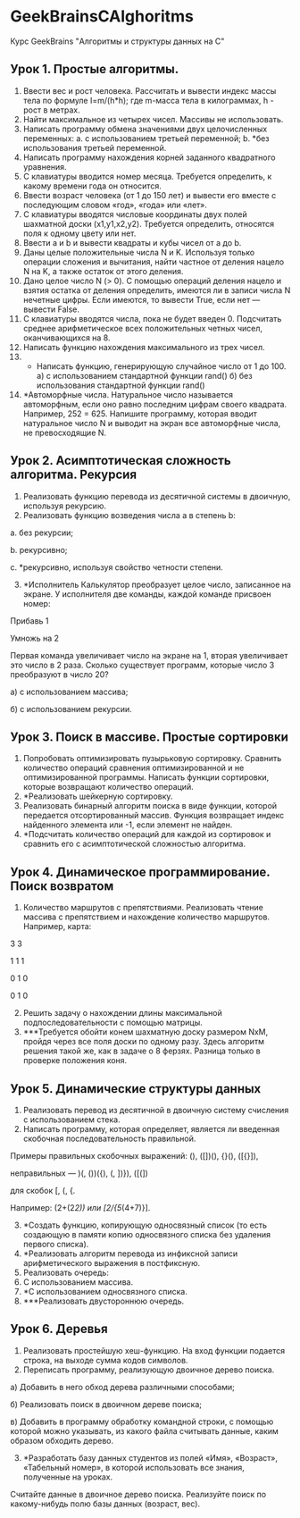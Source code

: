 # GeekBrainsCAlghoritms

Курс GeekBrains "Алгоритмы и структуры данных на С" 

## Урок 1. Простые алгоритмы.

1. Ввести вес и рост человека. Рассчитать и вывести индекс массы тела по формуле I=m/(h*h); где m-масса тела в килограммах, h - рост в метрах.
2. Найти максимальное из четырех чисел. Массивы не использовать.
3. Написать программу обмена значениями двух целочисленных переменных:
a. с использованием третьей переменной;
b. *без использования третьей переменной.
4. Написать программу нахождения корней заданного квадратного уравнения.
5. С клавиатуры вводится номер месяца. Требуется определить, к какому времени года он относится.
6. Ввести возраст человека (от 1 до 150 лет) и вывести его вместе с последующим словом «год», «года» или «лет».
7. С клавиатуры вводятся числовые координаты двух полей шахматной доски (x1,y1,x2,y2). Требуется определить, относятся поля к одному цвету или нет.
8. Ввести a и b и вывести квадраты и кубы чисел от a до b.
9. Даны целые положительные числа N и K. Используя только операции сложения и вычитания, найти частное от деления нацело N на K, а также остаток от этого деления.
10. Дано целое число N (> 0). С помощью операций деления нацело и взятия остатка от деления определить, имеются ли в записи числа N нечетные цифры. Если имеются, то вывести True, если нет — вывести False.
11. С клавиатуры вводятся числа, пока не будет введен 0. Подсчитать среднее арифметическое всех положительных четных чисел, оканчивающихся на 8.
12. Написать функцию нахождения максимального из трех чисел.
13. * Написать функцию, генерирующую случайное число от 1 до 100.
а) с использованием стандартной функции rand()
б) без использования стандартной функции rand()
14. *Автоморфные числа. Натуральное число называется автоморфным, если оно равно последним цифрам своего квадрата. Например, 252 = 625. Напишите программу, которая вводит натуральное число N и выводит на экран все автоморфные числа, не превосходящие N.

## Урок 2. Асимптотическая сложность алгоритма. Рекурсия

1. Реализовать функцию перевода из десятичной системы в двоичную, используя рекурсию.
2. Реализовать функцию возведения числа a в степень b:

a. без рекурсии;

b. рекурсивно;

c. *рекурсивно, используя свойство четности степени.

3. *Исполнитель Калькулятор преобразует целое число, записанное на экране. У исполнителя две команды, каждой команде присвоен номер:

Прибавь 1

Умножь на 2

Первая команда увеличивает число на экране на 1, вторая увеличивает это число в 2 раза. Сколько существует программ, которые число 3 преобразуют в число 20?

а) с использованием массива;

б) с использованием рекурсии.

## Урок 3. Поиск в массиве. Простые сортировки

1. Попробовать оптимизировать пузырьковую сортировку. Сравнить количество операций сравнения оптимизированной и не оптимизированной программы. Написать функции сортировки, которые возвращают количество операций.
2. *Реализовать шейкерную сортировку.
3. Реализовать бинарный алгоритм поиска в виде функции, которой передается отсортированный массив. Функция возвращает индекс найденного элемента или -1, если элемент не найден.
4. *Подсчитать количество операций для каждой из сортировок и сравнить его с асимптотической сложностью алгоритма.

## Урок 4. Динамическое программирование. Поиск возвратом

1. Количество маршрутов с препятствиями. Реализовать чтение массива с препятствием и нахождение количество маршрутов. Например, карта:

3 3

1 1 1

0 1 0

0 1 0

2. Решить задачу о нахождении длины максимальной подпоследовательности с помощью матрицы.
3. ***Требуется обойти конем шахматную доску размером NxM, пройдя через все поля доски по одному разу. Здесь алгоритм решения такой же, как в задаче о 8 ферзях. Разница только в проверке положения коня.

## Урок 5. Динамические структуры данных

1. Реализовать перевод из десятичной в двоичную систему счисления с использованием стека.
2. Написать программу, которая определяет, является ли введенная скобочная последовательность правильной. 

Примеры правильных скобочных выражений: (), ([])(), {}(), ([{}]), 

неправильных — )(, ())({), (, ])}), ([(]) 

для скобок [, (, {.

Например: (2+(2*2)) или [2/{5*(4+7)}].

3. *Создать функцию, копирующую односвязный список (то есть создающую в памяти копию односвязного списка без удаления первого списка).
4. *Реализовать алгоритм перевода из инфиксной записи арифметического выражения в постфиксную.
5. Реализовать очередь:
1. С использованием массива.
2. *С использованием односвязного списка.
6. ***Реализовать двустороннюю очередь.

## Урок 6. Деревья

1. Реализовать простейшую хеш-функцию. На вход функции подается строка, на выходе сумма кодов символов.
2. Переписать программу, реализующую двоичное дерево поиска.

а) Добавить в него обход дерева различными способами;

б) Реализовать поиск в двоичном дереве поиска;

в) Добавить в программу обработку командной строки, с помощью которой можно указывать, из какого файла считывать данные, каким образом обходить дерево.

3. *Разработать базу данных студентов из полей «Имя», «Возраст», «Табельный номер», в которой использовать все знания, полученные на уроках.

Считайте данные в двоичное дерево поиска. Реализуйте поиск по какому-нибудь полю базы данных (возраст, вес).

